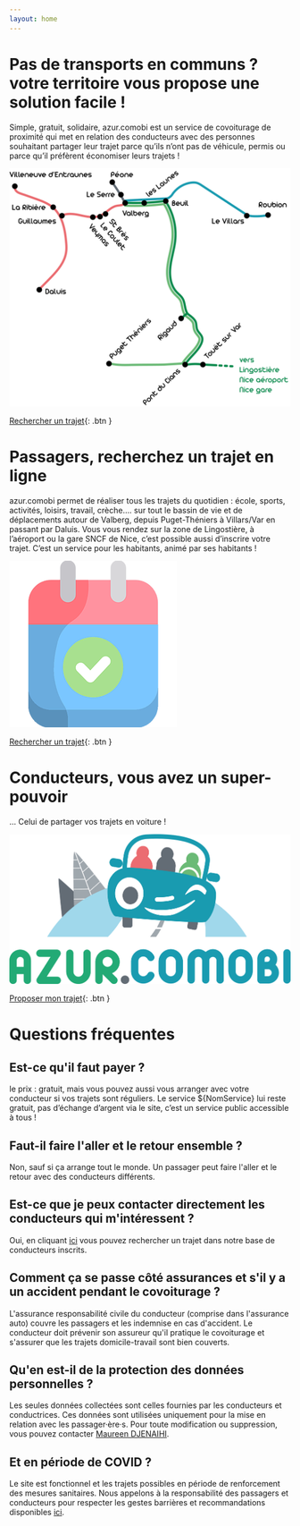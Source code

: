 ```yaml
---
layout: home
---
```

# Pas de transports en communs ? votre territoire vous propose une solution facile ! 
Simple, gratuit, solidaire, azur.comobi est un service de covoiturage de proximité qui met en relation des conducteurs avec des personnes souhaitant partager leur trajet parce qu’ils n’ont pas de véhicule, permis ou parce qu’il préfèrent économiser leurs trajets !

![Carte](/assets/images/carte.png)

[Rechercher un trajet](http://example.com/){: .btn }

# Passagers, recherchez un trajet en ligne
azur.comobi permet de réaliser tous les trajets du quotidien : école, sports, activités, loisirs, travail, crèche…. sur tout le bassin de vie et de déplacements autour de Valberg, depuis Puget-Théniers à Villars/Var en passant par Daluis. Vous vous rendez sur la zone de Lingostière, à l’aéroport ou la gare SNCF de Nice, c’est possible aussi d’inscrire votre trajet. C’est un service pour les habitants, animé par ses habitants !

![Calendrier](/assets/images/calendrier.png)

[Rechercher un trajet](http://example.com/){: .btn }

# Conducteurs, vous avez un super-pouvoir
... Celui de partager vos trajets en voiture !

![Hero](/assets/images/logo-azurcomobi-vertical.png)

[Proposer mon trajet](https://docs.google.com/forms/d/e/1FAIpQLSeInZJD79GJ-qg3Tkjz47uqsVgsZVy5awevxvhB67jK8KGGJQ/viewform?usp=sf_link){: .btn }

<!--faq -->
# Questions fréquentes

## Est-ce qu'il faut payer ?
le prix : gratuit, mais vous pouvez aussi vous arranger avec votre conducteur si vos trajets sont réguliers. 
Le service ${NomService} lui reste gratuit, pas d’échange d’argent via le site, c’est un service public accessible à tous !

## Faut-il faire l'aller et le retour ensemble ?
Non, sauf si ça arrange tout le monde. Un passager peut faire
l'aller et le retour avec des conducteurs différents.

## Est-ce que je peux contacter directement les conducteurs qui m'intéressent ?
Oui, en cliquant [ici](/rechercher) vous pouvez
rechercher un trajet dans notre base de conducteurs inscrits.

## Comment ça se passe côté assurances et s'il y a un accident pendant le covoiturage ?
L'assurance responsabilité civile du conducteur (comprise dans
l'assurance auto) couvre les passagers et les indemnise en cas
d'accident. Le conducteur doit prévenir son assureur qu'il pratique
le covoiturage et s'assurer que les trajets domicile-travail sont
bien couverts.

## Qu'en est-il de la protection des données personnelles ?
Les seules données collectées sont celles fournies par les conducteurs et conductrices.
Ces données sont utilisées uniquement pour la mise en relation avec les passager·ère·s.
Pour toute modification ou suppression, vous pouvez contacter [Maureen DJENAIHI](mailto:mdjenaihi@valberg.com).

## Et en période de COVID ?
Le site est fonctionnel et les trajets possibles en période de renforcement des
mesures sanitaires. Nous appelons à la responsabilité des passagers et
conducteurs pour respecter les gestes barrières et recommandations
disponibles [ici](https://www.gouvernement.fr/sites/default/files/affiche_gestes_barrieres_covoiturage_a4.pdf).

